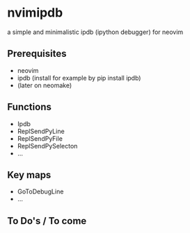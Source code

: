 # nvimipdb
a simple and minimalistic ipdb (ipython debugger) for neovim

## Prerequisites
* neovim
* ipdb (install for example by pip install ipdb)
* (later on neomake)

## Functions 
* Ipdb
* ReplSendPyLine
* ReplSendPyFile
* ReplSendPySelecton
* ...

## Key maps
* <Plug>GoToDebugLine
* ...

## To Do's / To come

